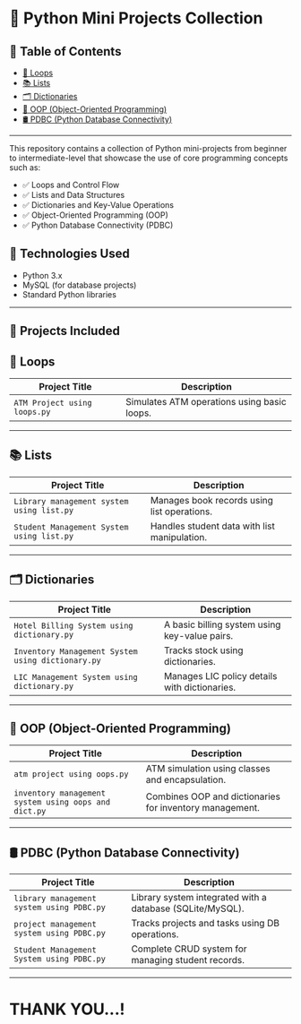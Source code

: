 # 🐍 Python Mini Projects Collection


## 📘 Table of Contents

- [🔁 Loops](#-loops)
- [📚 Lists](#-lists)
- [🗂️ Dictionaries](#-dictionaries)
- [🔐 OOP (Object-Oriented Programming)](#-oop-object-oriented-programming)
- [🛢️ PDBC (Python Database Connectivity)](#-pdbc-python-database-connectivity)

---
This repository contains a collection of Python mini-projects from beginner to intermediate-level that showcase the use of core programming concepts such as:

- ✅ Loops and Control Flow
- ✅ Lists and Data Structures
- ✅ Dictionaries and Key-Value Operations
- ✅ Object-Oriented Programming (OOP)
- ✅ Python Database Connectivity (PDBC)

## 🔧 Technologies Used

- Python 3.x
- MySQL (for database projects)
- Standard Python libraries

---

## 📁 Projects Included


## 🔁 Loops

| Project Title                          | Description                                 |
|----------------------------------------|---------------------------------------------|
| `ATM Project using loops.py`           | Simulates ATM operations using basic loops. |

---

## 📚 Lists

| Project Title                                      | Description                                  |
|---------------------------------------------------|----------------------------------------------|
| `Library management system using list.py`         | Manages book records using list operations.  |
| `Student Management System using list.py`         | Handles student data with list manipulation. |

---

## 🗂️ Dictionaries

| Project Title                                           | Description                                     |
|--------------------------------------------------------|-------------------------------------------------|
| `Hotel Billing System using dictionary.py`             | A basic billing system using key-value pairs.   |
| `Inventory Management System using dictionary.py`      | Tracks stock using dictionaries.                |
| `LIC Management System using dictionary.py`            | Manages LIC policy details with dictionaries.   |

---

## 🔐 OOP (Object-Oriented Programming)

| Project Title                                                   | Description                                              |
|------------------------------------------------------------------|----------------------------------------------------------|
| `atm project using oops.py`                                      | ATM simulation using classes and encapsulation.          |
| `inventory management system using oops and dict.py`             | Combines OOP and dictionaries for inventory management.   |

---

## 🛢️ PDBC (Python Database Connectivity)

| Project Title                                          | Description                                                |
|-------------------------------------------------------|------------------------------------------------------------|
| `library management system using PDBC.py`             | Library system integrated with a database (SQLite/MySQL). |
| `project management system using PDBC.py`             | Tracks projects and tasks using DB operations.            |
| `Student Management System using PDBC.py`             | Complete CRUD system for managing student records.        |

---

# THANK YOU...!

